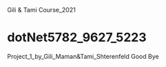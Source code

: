Gili & Tami Course_2021
# dotNet5782_9627_5223
Project_1_by_Gili_Maman&amp;Tami_Shterenfeld
Good Bye